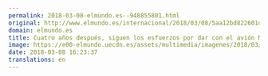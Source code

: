 ```yaml
---
permalink: 2018-03-08-elmundo.es--948855801.html
original: http://www.elmundo.es/internacional/2018/03/08/5aa12bd822601d5b0b8b4571.html
domain: elmundo.es
title: Cuatro años después, siguen los esfuerzos por dar con el avión MH370 desaparecido
image: https://e00-elmundo.uecdn.es/assets/multimedia/imagenes/2018/03/08/15205117997634.jpg
date: 2018-03-08 16:23:37
translations: en
---
```


